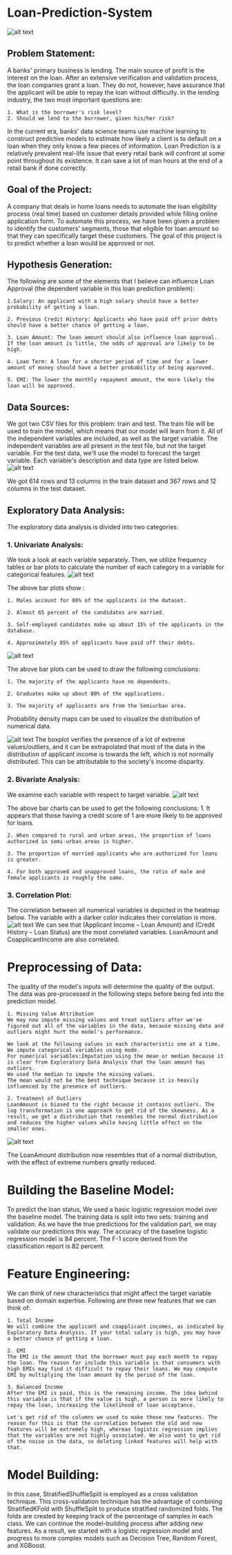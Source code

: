 # Loan-Prediction-System
![alt text](https://github.com/Venedah/Loan-Prediction-System/blob/main/Images/1.LOAN%20PREDICTION%20SYSTEM.jpeg)

## Problem Statement:
A banks' primary business is lending. The main source of profit is the interest on the loan. After an extensive verification and validation process, the loan companies grant a loan. They do not, however, have assurance that the applicant will be able to repay the loan without difficulty. In the lending industry, the two most important questions are:

    1. What is the borrower's risk level?
    2. Should we lend to the borrower, given his/her risk?

In the current era, banks' data science teams use machine learning to construct predictive models to estimate how likely a client is to default on a loan when they only know a few pieces of information. Loan Prediction is a relatively prevalent real-life issue that every retail bank will confront at some point throughout its existence. It can save a lot of man hours at the end of a retail bank if done correctly.

## Goal of the Project:
A company that deals in home loans needs to automate the loan eligibility process (real time) based on customer details provided while filling online application form. To automate this process, we have been given a problem to identify the customers’ segments, those that  eligible for loan amount so that they can specifically target these customers. The goal of this project is to predict whether a loan would be approved or not.

## Hypothesis Generation:
The following are some of the elements that I believe can influence Loan Approval (the dependent variable in this loan prediction problem):

    1.Salary: An applicant with a high salary should have a better probability of getting a loan.

    2. Previous Credit History: Applicants who have paid off prior debts should have a better chance of getting a loan.

    3. Loan Amount: The loan amount should also influence loan approval. If the loan amount is little, the odds of approval are likely to be high.

    4. Loan Term: A loan for a shorter period of time and for a lower amount of money should have a better probability of being approved.

    5. EMI: The lower the monthly repayment amount, the more likely the loan will be approved.

## Data Sources:
We got two CSV files for this problem: train and test. The train file will be used to train the model, which means that our model will learn from it. All of the independent variables are included, as well as the target variable. The independent variables are all present in the test file, but not the target variable. For the test data, we'll use the model to forecast the target variable. Each variable's description and data type are listed below.
![alt text](https://github.com/Venedah/Loan-Prediction-System/blob/main/Images/2.%20Data%20Dictionary.png)

We got 614 rows and 13 columns in the train dataset and 367 rows and 12 columns in the test dataset.

## Exploratory Data Analysis:
The exploratory data analysis is divided into two categories:

### 1. Univariate Analysis:
We took a look at each variable separately. Then, we utilize frequency tables or bar plots to calculate the number of each category in a variable for categorical features.
![alt text](https://github.com/Venedah/Loan-Prediction-System/blob/main/Images/3.%20Univariate%20Analysis_1.png)

The above bar plots show :

    1. Males account for 80% of the applicants in the dataset. 

    2. Almost 65 percent of the candidates are married. 

    3. Self-employed candidates make up about 15% of the applicants in the database.

    4. Approximately 85% of applicants have paid off their debts.

![alt text](https://github.com/Venedah/Loan-Prediction-System/blob/main/Images/4.%20Univariate%20Analysis_2.png)

The above bar plots can be used to draw the following conclusions: 

    1. The majority of the applicants have no dependents. 

    2. Graduates make up about 80% of the applications. 
    
    3. The majority of applicants are from the Semiurban area.

Probability density maps can be used to visualize the distribution of numerical data.

![alt text](https://github.com/Venedah/Loan-Prediction-System/blob/main/Images/5.%20Univariate%20Analysis_3.png)
The boxplot verifies the presence of a lot of extreme values/outliers, and it can be extrapolated that most of the data in the distribution of applicant income is towards the left, which is not normally distributed. This can be attributable to the society's income disparity.

### 2. Bivariate Analysis:
We examine each variable with respect to target variable.
![alt text](https://github.com/Venedah/Loan-Prediction-System/blob/main/Images/6.%20Bivariate%20Analysis.jpg)

The above bar charts can be used to get the following conclusions: 
    1. It appears that those having a credit score of 1 are more likely to be approved for loans.

    2. When compared to rural and urban areas, the proportion of loans authorized in semi-urban areas is higher. 
    
    3. The proportion of married applicants who are authorized for loans is greater. 
    
    4. For both approved and unapproved loans, the ratio of male and female applicants is roughly the same.

### 3. Correlation Plot:
The correlation between all numerical variables is depicted in the heatmap below. The variable with a darker color indicates their correlation is more.
![alt text](https://github.com/Venedah/Loan-Prediction-System/blob/main/Images/7.Correlation.png)
We can see that (Applicant Income – Loan Amount) and (Credit History – Loan Status) are the most correlated variables. LoanAmount and CoapplicantIncome are also correlated.

# Preprocessing of Data:
The quality of the model's inputs will determine the quality of the output. The data was pre-processed in the following steps before being fed into the prediction model.

    1. Missing Value Attribution
    We may now impute missing values and treat outliers after we've figured out all of the variables in the data, because missing data and outliers might hurt the model's performance.

    We look at the following values in each characteristic one at a time.
    We impute categorical variables using mode.     
    For numerical variables:Imputation using the mean or median because it is clear from Exploratory Data Analysis that the loan amount has outliers. 
    We used the median to impute the missing values. 
    The mean would not be the best technique because it is heavily influenced by the presence of outliers.

    2. Treatment of Outliers
    LoanAmount is biased to the right because it contains outliers. The log transformation is one approach to get rid of the skewness. As a result, we get a distribution that resembles the normal distribution and reduces the higher values while having little effect on the smaller ones.
![alt text](https://github.com/Venedah/Loan-Prediction-System/blob/main/Images/8.%20Outlier%20Treatment.png)

The LoanAmount distribution now resembles that of a normal distribution, with the effect of extreme numbers greatly reduced.

# Building the Baseline Model:
To predict the loan status, We used a basic logistic regression model over the baseline model. The training data is split into two sets: training and validation. As we have the true predictions for the validation part, we may validate our predictions this way. The accuracy of the baseline logistic regression model is 84 percent. The F-1 score derived from the classification report is 82 percent.

# Feature Engineering:
We can think of new characteristics that might affect the target variable based on domain expertise. Following are three new features that we can think of:

    1. Total Income
    We will combine the applicant and coapplicant incomes, as indicated by Exploratory Data Analysis. If your total salary is high, you may have a better chance of getting a loan.

    2. EMI
    The EMI is the amount that the borrower must pay each month to repay the loan. The reason for include this variable is that consumers with high EMIs may find it difficult to repay their loans. We may compute EMI by multiplying the loan amount by the period of the loan.

    3. Balanced Income
    After the EMI is paid, this is the remaining income. The idea behind this variable is that if the value is high, a person is more likely to repay the loan, increasing the likelihood of loan acceptance.

    Let's get rid of the columns we used to make these new features. The reason for this is that the correlation between the old and new features will be extremely high, whereas logistic regression implies that the variables are not highly associated. We also want to get rid of the noise in the data, so deleting linked features will help with that.

# Model Building:
In this case, StratifiedShuffleSplit is employed as a cross validation technique.
This cross-validation technique has the advantage of combining StratifiedKFold with ShuffleSplit to produce stratified randomized folds. 
The folds are created by keeping track of the percentage of samples in each class.
We can continue the model-building process after adding new features. 
As a result, we started with a logistic regression model and progress to more complex models such as Decision Tree, Random Forest, and XGBoost.